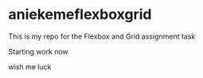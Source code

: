 # aniekemeflexboxgrid
This is my repo for the Flexbox and Grid assignment task

Starting work now

wish me luck

